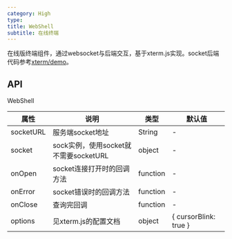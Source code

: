 ```yaml
---
category: High
type:
title: WebShell
subtitle: 在线终端
---
```


在线版终端组件，通过websocket与后端交互，基于xterm.js实现。socket后端代码参考[xterm/demo](https://github.com/xtermjs/xterm.js/blob/master/demo/server.js)。


## API

WebShell

属性 | 说明 | 类型 | 默认值
-----|-----|-----|------
socketURL | 服务端socket地址 | String	| -
socket  | sock实例，使用socket就不需要socketURL | object | -
onOpen  | socket连接打开时的回调方法 | function | -
onError	| socket错误时的回调方法 | function | -
onClose | 查询完回调 |	function | -
options | 见xterm.js的配置文档 | object | { cursorBlink: true }
